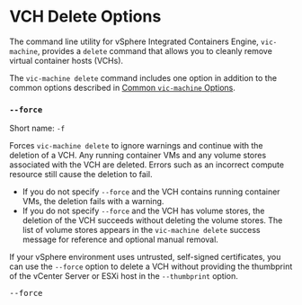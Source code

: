 #  VCH Delete Options #

The command line utility for vSphere Integrated Containers Engine, `vic-machine`, provides a `delete` command that allows you to cleanly remove virtual container hosts (VCHs). 

The `vic-machine delete` command includes one option in addition to the common options described in [Common `vic-machine` Options](common_vic_options.md).

### `--force` ###

Short name: `-f`

Forces `vic-machine delete` to ignore warnings and continue with the deletion of a VCH. Any running container VMs and any volume stores associated with the VCH are deleted. Errors such as an incorrect compute resource still cause the deletion to fail. 

- If you do not specify `--force` and the VCH contains running container VMs, the deletion fails with a warning. 
- If you do not specify `--force` and the VCH has volume stores, the deletion of the VCH succeeds without deleting the volume stores. The list of volume stores appears in the `vic-machine delete` success message for reference and optional manual removal.

If your vSphere environment uses untrusted, self-signed certificates, you can use the `--force` option to delete a VCH without providing the thumbprint of the vCenter Server or ESXi host in the `--thumbprint` option. 

<pre>--force</pre>